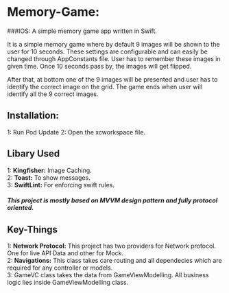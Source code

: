 # Memory-Game:
###IOS: A simple memory game app written in Swift.  

It is a simple memory game where by default 9 images will be shown to the user for 10 seconds. These settings are configurable and can easily be changed through AppConstants file. User has to remember these images in given time. Once 10 seconds pass by, the images will get flipped.  

After that, at bottom one of the 9 images will be presented and user has to identify the correct image on the grid. The game ends when user will identify all the 9 correct images.



## Installation:
1: Run Pod Update
2: Open the xcworkspace file.


## Libary Used

1: **Kingfisher:** Image Caching.  
2: **Toast:** To show messages.  
3: **SwiftLint:** For enforcing swift rules.  


##### This project is mostly based on MVVM design pattern and fully protocol oriented.   

## Key-Things

1: **Network Protocol:** This project has two providers for Network protocol. One for live API Data and other for Mock.  
2: **Navigations:** This class takes care routing and all dependecies which are required for any controller or models.  
3: GameVC class takes the data from GameViewModelling. All business logic lies inside GameViewModelling class.  


